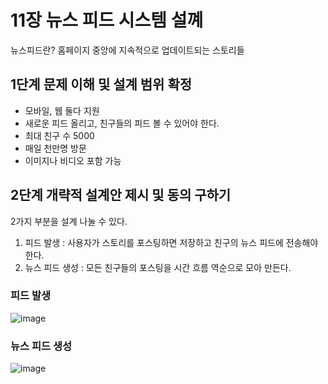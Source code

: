 # 11장 뉴스 피드 시스템 설꼐
뉴스피드란? 홈페이지 중앙에 지속적으로 업데이트되는 스토리들

## 1단계 문제 이해 및 설계 범위 확정
 * 모바일, 웹 둘다 지원
 * 새로운 피드 올리고, 친구들의 피드 볼 수 있어야 한다.
 * 최대 친구 수 5000
 * 매일 천만명 방문
 * 이미지나 비디오 포함 가능

## 2단계 개략적 설계안 제시 및 동의 구하기
2가지 부분을 설계 나눌 수 있다.
1) 피드 발생 : 사용자가 스토리를 포스팅하면 저장하고 친구의 뉴스 피드에 전송해야 한다.
2) 뉴스 피드 생성 : 모든 친구들의 포스팅을 시간 흐름 역순으로 모아 만든다.

### 피드 발생
![image](https://github.com/jaehleeee/study-docs/assets/48814463/57edee16-40fa-410f-8f43-e5b3469ef24d)


### 뉴스 피드 생성
![image](https://github.com/jaehleeee/study-docs/assets/48814463/7d31f09a-ab8e-4f78-888d-3dc2b4c41e8e)
